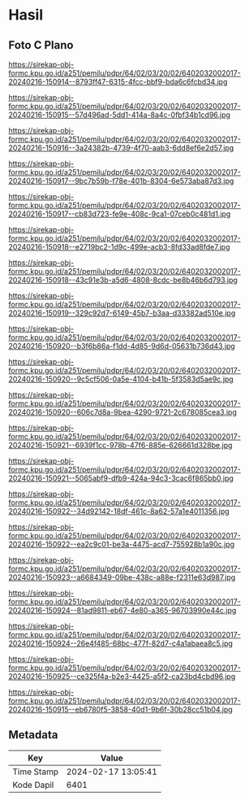 # Hasil

## Foto C Plano

https://sirekap-obj-formc.kpu.go.id/a251/pemilu/pdpr/64/02/03/20/02/6402032002017-20240216-150914--8793ff47-6315-4fcc-bbf9-bda6c6fcbd34.jpg

https://sirekap-obj-formc.kpu.go.id/a251/pemilu/pdpr/64/02/03/20/02/6402032002017-20240216-150915--57d496ad-5dd1-414a-8a4c-0fbf34b1cd96.jpg

https://sirekap-obj-formc.kpu.go.id/a251/pemilu/pdpr/64/02/03/20/02/6402032002017-20240216-150916--3a24382b-4739-4f70-aab3-6dd8ef6e2d57.jpg

https://sirekap-obj-formc.kpu.go.id/a251/pemilu/pdpr/64/02/03/20/02/6402032002017-20240216-150917--9bc7b59b-f78e-401b-8304-6e573aba87d3.jpg

https://sirekap-obj-formc.kpu.go.id/a251/pemilu/pdpr/64/02/03/20/02/6402032002017-20240216-150917--cb83d723-fe9e-408c-9ca1-07ceb0c481d1.jpg

https://sirekap-obj-formc.kpu.go.id/a251/pemilu/pdpr/64/02/03/20/02/6402032002017-20240216-150918--e2719bc2-1d9c-499e-acb3-8fd33ad8fde7.jpg

https://sirekap-obj-formc.kpu.go.id/a251/pemilu/pdpr/64/02/03/20/02/6402032002017-20240216-150918--43c91e3b-a5d6-4808-8cdc-be8b46b6d793.jpg

https://sirekap-obj-formc.kpu.go.id/a251/pemilu/pdpr/64/02/03/20/02/6402032002017-20240216-150919--329c92d7-6149-45b7-b3aa-d33382ad510e.jpg

https://sirekap-obj-formc.kpu.go.id/a251/pemilu/pdpr/64/02/03/20/02/6402032002017-20240216-150920--b3f6b86a-f1dd-4d85-9d6d-05631b736d43.jpg

https://sirekap-obj-formc.kpu.go.id/a251/pemilu/pdpr/64/02/03/20/02/6402032002017-20240216-150920--9c5cf506-0a5e-4104-b41b-5f3583d5ae9c.jpg

https://sirekap-obj-formc.kpu.go.id/a251/pemilu/pdpr/64/02/03/20/02/6402032002017-20240216-150920--606c7d8a-9bea-4290-9721-2c678085cea3.jpg

https://sirekap-obj-formc.kpu.go.id/a251/pemilu/pdpr/64/02/03/20/02/6402032002017-20240216-150921--6939f1cc-978b-47f6-885e-626661d328be.jpg

https://sirekap-obj-formc.kpu.go.id/a251/pemilu/pdpr/64/02/03/20/02/6402032002017-20240216-150921--5065abf9-dfb9-424a-94c3-3cac6f865bb0.jpg

https://sirekap-obj-formc.kpu.go.id/a251/pemilu/pdpr/64/02/03/20/02/6402032002017-20240216-150922--34d92142-18df-461c-8a62-57a1e4011356.jpg

https://sirekap-obj-formc.kpu.go.id/a251/pemilu/pdpr/64/02/03/20/02/6402032002017-20240216-150922--ea2c9c01-be3a-4475-acd7-755928b1a90c.jpg

https://sirekap-obj-formc.kpu.go.id/a251/pemilu/pdpr/64/02/03/20/02/6402032002017-20240216-150923--a6684349-09be-438c-a88e-f2311e63d987.jpg

https://sirekap-obj-formc.kpu.go.id/a251/pemilu/pdpr/64/02/03/20/02/6402032002017-20240216-150924--81ad9811-eb67-4e80-a365-96703990e44c.jpg

https://sirekap-obj-formc.kpu.go.id/a251/pemilu/pdpr/64/02/03/20/02/6402032002017-20240216-150924--26e4f485-68bc-477f-82d7-c4a1abaea8c5.jpg

https://sirekap-obj-formc.kpu.go.id/a251/pemilu/pdpr/64/02/03/20/02/6402032002017-20240216-150925--ce325f4a-b2e3-4425-a5f2-ca23bd4cbd96.jpg

https://sirekap-obj-formc.kpu.go.id/a251/pemilu/pdpr/64/02/03/20/02/6402032002017-20240216-150915--eb6780f5-3858-40d1-9b6f-30b28cc51b04.jpg


## Metadata

| Key        | Value               |
| ---------- | ------------------- |
| Time Stamp | 2024-02-17 13:05:41 |
| Kode Dapil | 6401                |



